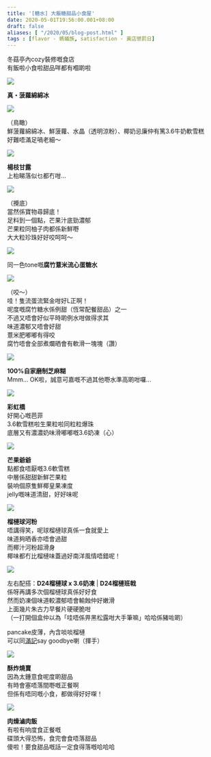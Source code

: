 ```yaml
---
title: '[糖水] 大飯糖甜品小食屋'
date: 2020-05-01T19:56:00.001+08:00
draft: false
aliases: [ "/2020/05/blog-post.html" ]
tags : [flavor - 螞蟻族, satisfaction - 黃店懲罰日]
---
```


冬菇亭內cozy裝修嘅食店  
有飯啦小食啦甜品咩都有嗰啲啦  

![](/images/sweetcanteen.jpg)

**真・菠蘿綿綿冰**  

![](/images/sweetcanteen1.jpg)

（鳥瞰）  
鮮菠蘿綿綿冰、鮮菠蘿、水晶（透明涼粉）、椰奶忌廉仲有篤3.6牛奶軟雪糕  
好難唔滿足喎老細～  

![](/images/sweetcanteen2.jpg)

**楊枝甘露**  
上枱睇落似乜都冇咁...  

![](/images/sweetcanteen3.jpg)

（攪底）  
當然係寶物尋歸底！  
足料到一個點，芒果汁底勁濃郁  
芒果粒同柚子肉都係新鮮嘢  
大大粒珍珠好好咬呵呵～  

![](/images/sweetcanteen4.jpg)

同一色tone嘅**腐竹薏米流心蛋糖水**  

![](/images/sweetcanteen5.jpg)

（咬～）  
哇！隻流蛋流緊金咁好L正啊！  
呢度嘅腐竹糖水係例甜（恆常配餐甜品）之一  
不過又唔會好似平時啲例水咁做得求其  
味道濃郁又唔會好甜  
薏米肥嘟嘟有得咬  
腐竹唔會全部煮爛晒會有軟滑一塊塊（讚）  

![](/images/sweetcanteen6.jpg)

**100%自家磨制芝麻糊**  
Mmm... OK啦，誠意可嘉嘅不過其他嘢水準高啲咁囉...  

![](/images/sweetcanteen7.jpg)

**彩虹橋**  
好開心嘅芭菲  
3.6軟雪糕啦生果粒啦同粒粒爆珠  
底層又有濃濃奶味滑嘟嘟嘅3.6奶凍（心）  

![](/images/sweetcanteen8.jpg)

**芒果爺爺**  
點都食唔厭嘅3.6軟雪糕  
中層係甜甜新鮮芒果粒  
裝响個原隻鮮椰皇果凍度  
jelly嘅味道清甜，好好味呢  

![](/images/sweetcanteen9.jpg)

**榴槤球河粉**  
唔講得笑，呢球榴槤球真係一食就愛上  
味道夠晒香亦唔會過甜  
而椰汁河粉超滑身  
椰味都冇比榴槤味蓋過好南洋風情唔錯呢！  

![](/images/sweetcanteen10.jpg)

左右配搭：**D24榴槤球 x 3.6奶凍** | **D24榴槤班戟**  
係呀再講多次個榴槤球真係好好食  
然而奶凍個味道較濃郁唔會輸蝕仲好嫩滑  
上面幾片朱古力早餐片硬硬脆咁  
（一打開個盒仲以為「哇唔係畀黑松露咁大手筆嘛」哈哈係豬咗啲）  
  
pancake皮薄，內含啖啖榴槤  
可以同[滿記](https://hidie.net/honeymoon/)say goodbye喇（揮手）  

![](/images/sweetcanteen11.jpg)

**酥炸燒賣**  
因為太鍾意食呢度啲甜品  
有時會塞唔落間嘢嘅正餐啊  
但係有唔同嘅小食，都做得好好㗎！  

![](/images/sweetcanteen12.jpg)

**肉燥滷肉飯**  
有啦有响度食正餐嘅  
碟頭大得恐怖，食完會食唔落甜品  
傻啦！要食甜品嘅話一定食得落嘅哈哈哈
